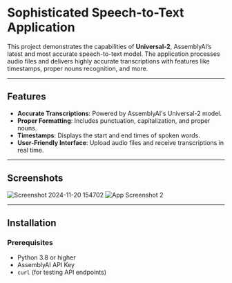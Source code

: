 # Sophisticated Speech-to-Text Application

This project demonstrates the capabilities of **Universal-2**, AssemblyAI’s latest and most accurate speech-to-text model. The application processes audio files and delivers highly accurate transcriptions with features like timestamps, proper nouns recognition, and more.

---

## Features
- **Accurate Transcriptions**: Powered by AssemblyAI's Universal-2 model.
- **Proper Formatting**: Includes punctuation, capitalization, and proper nouns.
- **Timestamps**: Displays the start and end times of spoken words.
- **User-Friendly Interface**: Upload audio files and receive transcriptions in real time.

---

## Screenshots
![Screenshot 2024-11-20 154702](https://github.com/user-attachments/assets/f7144dea-11d6-4471-be0d-92c644bebfa1)
![App Screenshot 2]("https://drive.google.com/file/d/1uJo-Gn2Jzk4-oCBe1efDM_bfhoNpsCNF/view?usp=sharing")

---

## Installation
### Prerequisites
- Python 3.8 or higher
- AssemblyAI API Key
- `curl` (for testing API endpoints)
